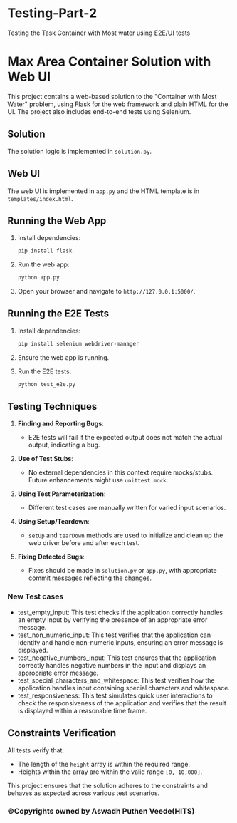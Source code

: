 # Testing-Part-2
Testing the Task Container with Most water using E2E/UI tests

# Max Area Container Solution with Web UI

This project contains a web-based solution to the "Container with Most Water" problem, using Flask for the web framework and plain HTML for the UI. The project also includes end-to-end tests using Selenium.

## Solution

The solution logic is implemented in `solution.py`.

## Web UI

The web UI is implemented in `app.py` and the HTML template is in `templates/index.html`.

## Running the Web App

1. Install dependencies:
    ```bash
    pip install flask
    ```

2. Run the web app:
    ```bash
    python app.py
    ```

3. Open your browser and navigate to `http://127.0.0.1:5000/`.

## Running the E2E Tests

1. Install dependencies:
    ```bash
    pip install selenium webdriver-manager
    ```

2. Ensure the web app is running.

3. Run the E2E tests:
    ```bash
    python test_e2e.py
    ```

## Testing Techniques

1. **Finding and Reporting Bugs**:
    - E2E tests will fail if the expected output does not match the actual output, indicating a bug.

2. **Use of Test Stubs**:
    - No external dependencies in this context require mocks/stubs. Future enhancements might use `unittest.mock`.

3. **Using Test Parameterization**:
    - Different test cases are manually written for varied input scenarios.

4. **Using Setup/Teardown**:
    - `setUp` and `tearDown` methods are used to initialize and clean up the web driver before and after each test.

5. **Fixing Detected Bugs**:
    - Fixes should be made in `solution.py` or `app.py`, with appropriate commit messages reflecting the changes.

### New Test cases
- test_empty_input: This test checks if the application correctly handles an empty input by verifying the presence of an appropriate error message.
- test_non_numeric_input: This test verifies that the application can identify and handle non-numeric inputs, ensuring an error message is displayed.
- test_negative_numbers_input: This test ensures that the application correctly handles negative numbers in the input and displays an appropriate error message.
- test_special_characters_and_whitespace: This test verifies how the application handles input containing special characters and whitespace.
- test_responsiveness: This test simulates quick user interactions to check the responsiveness of the application and verifies that the result is displayed within a reasonable time frame.

## Constraints Verification

All tests verify that:
- The length of the `height` array is within the required range.
- Heights within the array are within the valid range `[0, 10,000]`.

This project ensures that the solution adheres to the constraints and behaves as expected across various test scenarios.

### ©Copyrights owned by Aswadh Puthen Veede(HITS)
